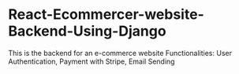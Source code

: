 # React-Ecommercer-website-Backend-Using-Django
This is the backend for an e-commerce website 
Functionalities: User Authentication, Payment with Stripe, Email Sending 
